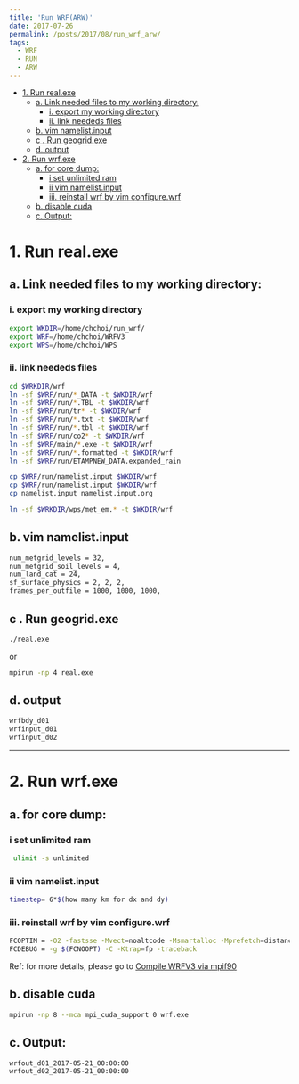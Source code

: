 ```yaml
---
title: 'Run WRF(ARW)'
date: 2017-07-26
permalink: /posts/2017/08/run_wrf_arw/
tags:
  - WRF
  - RUN
  - ARW
---
```


<!-- @import "[TOC]" {cmd="toc" depthFrom=1 depthTo=6 orderedList=false} -->

<!-- code_chunk_output -->

- [1.  Run real.exe](#1-run-realexe)
  - [a.  Link needed files to my working directory:](#a-link-needed-files-to-my-working-directory)
    - [i. export my working directory](#i-export-my-working-directory)
    - [ii. link neededs files](#ii-link-neededs-files)
  - [b. vim namelist.input](#b-vim-namelistinput)
  - [c . Run geogrid.exe](#c-run-geogridexe)
  - [d.  output](#d-output)
- [2.  Run wrf.exe](#2-run-wrfexe)
  - [a.  for core dump:](#a-for-core-dump)
    - [i set unlimited ram](#i-set-unlimited-ram)
    - [ii vim namelist.input](#ii-vim-namelistinput)
    - [iii. reinstall wrf by vim configure.wrf](#iii-reinstall-wrf-by-vim-configurewrf)
  - [b.  disable cuda](#b-disable-cuda)
  - [c.  Output:](#c-output)

<!-- /code_chunk_output -->




# 1.  Run real.exe

## a.  Link needed files to my working directory:
### i. export my working directory
```bash
export WKDIR=/home/chchoi/run_wrf/
export WRF=/home/chchoi/WRFV3
export WPS=/home/chchoi/WPS
```
### ii. link neededs files
```bash
cd $WRKDIR/wrf
ln -sf $WRF/run/*_DATA -t $WKDIR/wrf
ln -sf $WRF/run/*.TBL -t $WKDIR/wrf
ln -sf $WRF/run/tr* -t $WKDIR/wrf
ln -sf $WRF/run/*.txt -t $WKDIR/wrf
ln -sf $WRF/run/*.tbl -t $WKDIR/wrf
ln -sf $WRF/run/co2* -t $WKDIR/wrf
ln -sf $WRF/main/*.exe -t $WKDIR/wrf
ln -sf $WRF/run/*.formatted -t $WKDIR/wrf
ln -sf $WRF/run/ETAMPNEW_DATA.expanded_rain

cp $WRF/run/namelist.input $WKDIR/wrf
cp $WRF/run/namelist.input $WKDIR/wrf
cp namelist.input namelist.input.org

ln -sf $WRKDIR/wps/met_em.* -t $WKDIR/wrf
```




## b. vim namelist.input
```bash
num_metgrid_levels = 32, 
num_metgrid_soil_levels = 4, 
num_land_cat = 24, 
sf_surface_physics = 2, 2, 2,
frames_per_outfile = 1000, 1000, 1000,
```



## c . Run geogrid.exe
```bash
./real.exe
```
or
```bash
mpirun -np 4 real.exe
```



## d.  output
```bash
wrfbdy_d01
wrfinput_d01
wrfinput_d02
```


----


# 2.  Run wrf.exe




## a.  for core dump:

### i set unlimited ram
```bash
 ulimit -s unlimited
```
### ii vim namelist.input
```bash
timestep= 6*$(how many km for dx and dy)
```
### iii. reinstall wrf by vim configure.wrf
```bash
FCOPTIM = -O2 -fastsse -Mvect=noaltcode -Msmartalloc -Mprefetch=distance:8 -Mfprelaxed # -Minfo=all =Mneginfo=all
FCDEBUG = -g $(FCNOOPT) -C -Ktrap=fp -traceback
```

Ref: for more details, please go to  [Compile WRFV3 via mpif90](https://chchoiw.blogspot.com/2017/07/compile-wrfv3-via-mpif90.html)



## b.  disable cuda
```bash
mpirun -np 8 --mca mpi_cuda_support 0 wrf.exe
```



## c.  Output:
```
wrfout_d01_2017-05-21_00:00:00
wrfout_d02_2017-05-21_00:00:00
```
